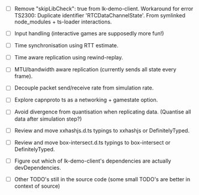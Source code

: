 - [ ] Remove "skipLibCheck": true from lk-demo-client. Workaround for error TS2300: Duplicate identifier 'RTCDataChannelState'. From symlinked node_modules + ts-loader interactions.
- [ ] Input handling (interactive games are supposedly more fun!)
- [ ] Time synchronisation using RTT estimate.
- [ ] Time aware replication using rewind-replay.
- [ ] MTU/bandwidth aware replication (currently sends all state every frame).
- [ ] Decouple packet send/receive rate from simulation rate.
- [ ] Explore capnproto ts as a networking + gamestate option.
- [ ] Avoid divergence from quantisation when replicating data. (Quantise all data after simulation step?)
- [ ] Review and move xxhashjs.d.ts typings to xxhashjs or DefinitelyTyped.
- [ ] Review and move box-intersect.d.ts typings to box-intersect or DefinitelyTyped.
- [ ] Figure out which of lk-demo-client's dependencies are actually devDependencies.

- [ ] Other TODO's still in the source code (some small TODO's are better in context of source)